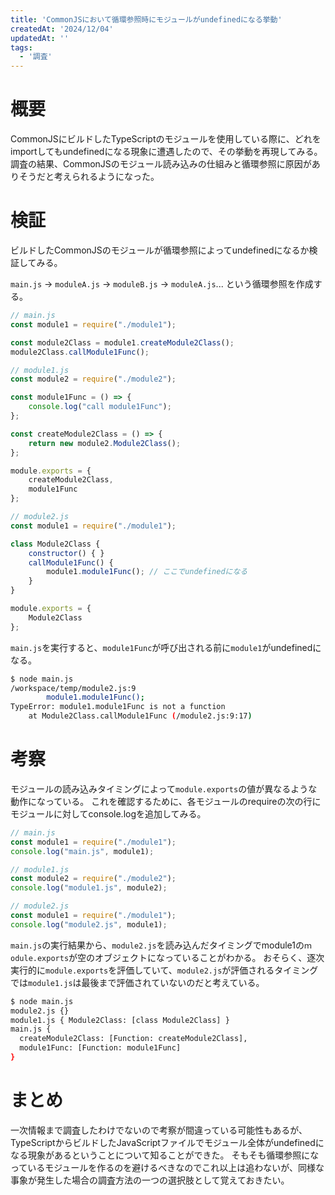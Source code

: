 ```yaml
---
title: 'CommonJSにおいて循環参照時にモジュールがundefinedになる挙動'
createdAt: '2024/12/04'
updatedAt: ''
tags:
  - '調査'
---
```


# 概要

CommonJSにビルドしたTypeScriptのモジュールを使用している際に、どれをimportしてもundefinedになる現象に遭遇したので、その挙動を再現してみる。
調査の結果、CommonJSのモジュール読み込みの仕組みと循環参照に原因がありそうだと考えられるようになった。

# 検証

ビルドしたCommonJSのモジュールが循環参照によってundefinedになるか検証してみる。

`main.js` -> `moduleA.js` -> `moduleB.js` -> `moduleA.js`... という循環参照を作成する。

```javascript
// main.js
const module1 = require("./module1");

const module2Class = module1.createModule2Class();
module2Class.callModule1Func();
```

```javascript
// module1.js
const module2 = require("./module2");

const module1Func = () => {
    console.log("call module1Func");
};

const createModule2Class = () => {
    return new module2.Module2Class();
};

module.exports = {
    createModule2Class,
    module1Func
};
```

```javascript
// module2.js
const module1 = require("./module1");

class Module2Class {
    constructor() { }
    callModule1Func() {
        module1.module1Func(); // ここでundefinedになる
    }
}

module.exports = {
    Module2Class
};
```

`main.js`を実行すると、`module1Func`が呼び出される前に`module1`がundefinedになる。

```sh
$ node main.js
/workspace/temp/module2.js:9
        module1.module1Func();
TypeError: module1.module1Func is not a function
    at Module2Class.callModule1Func (/module2.js:9:17)
```

# 考察

モジュールの読み込みタイミングによって`module.exports`の値が異なるような動作になっている。
これを確認するために、各モジュールのrequireの次の行にモジュールに対してconsole.logを追加してみる。

```javascript
// main.js
const module1 = require("./module1");
console.log("main.js", module1);
```

```javascript
// module1.js
const module2 = require("./module2");
console.log("module1.js", module2);
```

```javascript
// module2.js
const module1 = require("./module1");
console.log("module2.js", module1);
```

`main.js`の実行結果から、`module2.js`を読み込んだタイミングでmodule1の`ｍodule.exports`が空のオブジェクトになっていることがわかる。
おそらく、逐次実行的に`module.exports`を評価していて、`module2.js`が評価されるタイミングでは`module1.js`は最後まで評価されていないのだと考えている。

```sh
$ node main.js
module2.js {}
module1.js { Module2Class: [class Module2Class] }
main.js {
  createModule2Class: [Function: createModule2Class],
  module1Func: [Function: module1Func]
}
```

# まとめ

一次情報まで調査したわけでないので考察が間違っている可能性もあるが、TypeScriptからビルドしたJavaScriptファイルでモジュール全体がundefinedになる現象があるということについて知ることができた。
そもそも循環参照になっているモジュールを作るのを避けるべきなのでこれ以上は追わないが、同様な事象が発生した場合の調査方法の一つの選択肢として覚えておきたい。
